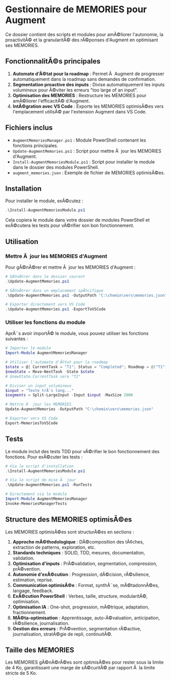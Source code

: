 ﻿# Gestionnaire de MEMORIES pour Augment

Ce dossier contient des scripts et modules pour amÃ©liorer l'autonomie, la proactivitÃ© et la granularitÃ© des rÃ©ponses d'Augment en optimisant ses MEMORIES.

## FonctionnalitÃ©s principales

1. **Automate d'Ã©tat pour la roadmap** : Permet Ã  Augment de progresser automatiquement dans la roadmap sans demandes de confirmation.
2. **Segmentation proactive des inputs** : Divise automatiquement les inputs volumineux pour Ã©viter les erreurs "too large of an input".
3. **Optimisation des MEMORIES** : Restructure les MEMORIES pour amÃ©liorer l'efficacitÃ© d'Augment.
4. **IntÃ©gration avec VS Code** : Exporte les MEMORIES optimisÃ©es vers l'emplacement utilisÃ© par l'extension Augment dans VS Code.

## Fichiers inclus

- `AugmentMemoriesManager.ps1` : Module PowerShell contenant les fonctions principales.
- `Update-AugmentMemories.ps1` : Script pour mettre Ã  jour les MEMORIES d'Augment.
- `Install-AugmentMemoriesModule.ps1` : Script pour installer le module dans le dossier des modules PowerShell.
- `augment_memories.json` : Exemple de fichier de MEMORIES optimisÃ©es.

## Installation

Pour installer le module, exÃ©cutez :

```powershell
.\Install-AugmentMemoriesModule.ps1
```

Cela copiera le module dans votre dossier de modules PowerShell et exÃ©cutera les tests pour vÃ©rifier son bon fonctionnement.

## Utilisation

### Mettre Ã  jour les MEMORIES d'Augment

Pour gÃ©nÃ©rer et mettre Ã  jour les MEMORIES d'Augment :

```powershell
# GÃ©nÃ©rer dans le dossier courant
.\Update-AugmentMemories.ps1

# GÃ©nÃ©rer dans un emplacement spÃ©cifique
.\Update-AugmentMemories.ps1 -OutputPath "C:\chemin\vers\memories.json"

# Exporter directement vers VS Code
.\Update-AugmentMemories.ps1 -ExportToVSCode
```

### Utiliser les fonctions du module

AprÃ¨s avoir importÃ© le module, vous pouvez utiliser les fonctions suivantes :

```powershell
# Importer le module
Import-Module AugmentMemoriesManager

# Utiliser l'automate d'Ã©tat pour la roadmap
$state = @{ CurrentTask = "T1"; Status = "Completed"; Roadmap = @("T1", "T2", "T3") }
$newState = Move-NextTask -State $state
# $newState.CurrentTask sera "T2"

# Diviser un input volumineux
$input = "Texte trÃ¨s long..."
$segments = Split-LargeInput -Input $input -MaxSize 2000

# Mettre Ã  jour les MEMORIES
Update-AugmentMemories -OutputPath "C:\chemin\vers\memories.json"

# Exporter vers VS Code
Export-MemoriesToVSCode
```

## Tests

Le module inclut des tests TDD pour vÃ©rifier le bon fonctionnement des fonctions. Pour exÃ©cuter les tests :

```powershell
# Via le script d'installation
.\Install-AugmentMemoriesModule.ps1

# Via le script de mise Ã  jour
.\Update-AugmentMemories.ps1 -RunTests

# Directement via le module
Import-Module AugmentMemoriesManager
Invoke-MemoriesManagerTests
```

## Structure des MEMORIES optimisÃ©es

Les MEMORIES optimisÃ©es sont structurÃ©es en sections :

1. **Approche mÃ©thodologique** : DÃ©composition des tÃ¢ches, extraction de patterns, exploration, etc.
2. **Standards techniques** : SOLID, TDD, mesures, documentation, validation.
3. **Optimisation d'inputs** : PrÃ©validation, segmentation, compression, prÃ©vention.
4. **Autonomie d'exÃ©cution** : Progression, dÃ©cision, rÃ©silience, estimation, reprise.
5. **Communication optimisÃ©e** : Format, synthÃ¨se, mÃ©tadonnÃ©es, langage, feedback.
6. **ExÃ©cution PowerShell** : Verbes, taille, structure, modularitÃ©, optimisation.
7. **Optimisation IA** : One-shot, progression, mÃ©trique, adaptation, fractionnement.
8. **MÃ©ta-optimisation** : Apprentissage, auto-Ã©valuation, anticipation, rÃ©silience, journalisation.
9. **Gestion des erreurs** : PrÃ©vention, segmentation rÃ©active, journalisation, stratÃ©gie de repli, continuitÃ©.

## Taille des MEMORIES

Les MEMORIES gÃ©nÃ©rÃ©es sont optimisÃ©es pour rester sous la limite de 4 Ko, garantissant une marge de sÃ©curitÃ© par rapport Ã  la limite stricte de 5 Ko.
